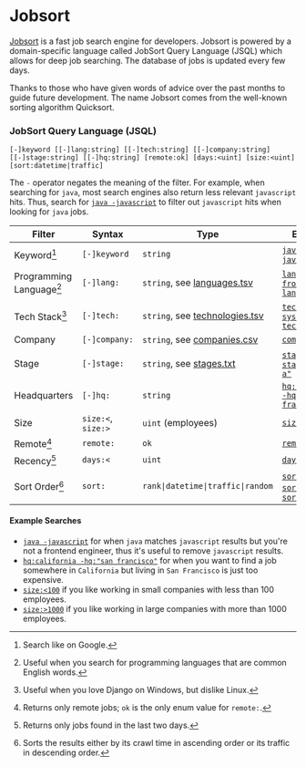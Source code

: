 # Jobsort

[Jobsort](https://jobsort.com) is a fast job search engine for developers. Jobsort is powered by a domain-specific language called JobSort Query Language (JSQL) which allows for deep job searching. The database of jobs is updated every few days.

Thanks to those who have given words of advice over the past months to guide future development. The name Jobsort comes from the well-known sorting algorithm Quicksort.

### JobSort Query Language (JSQL)

```
[-]keyword [[-]lang:string] [[-]tech:string] [[-]company:string] [[-]stage:string] [[-]hq:string] [remote:ok] [days:<uint] [size:<uint] [sort:datetime|traffic]
```

The `-` operator negates the meaning of the filter. For example, when searching for `java`, most search engines also return less relevant `javascript` hits. Thus, search for [`java -javascript`](https://jobsort.com/search?q=java+-javascript) to filter out `javascript` hits when looking for `java` jobs.

Filter | Syntax | Type | Examples
---|---|---|---
Keyword[^1] | `[-]keyword` | `string` | [`java`](https://jobsort.com/search?q=java), [`java -javascript`](https://jobsort.com/search?q=java+-javascript)
Programming Language[^3] | `[-]lang:` | `string`, see [languages.tsv](languages.tsv) | [`lang:go`](https://jobsort.com/search?q=lang:go), [`frontend -lang:php`](https://jobsort.com/search?q=frontend+-lang:php)
Tech Stack[^4] | `[-]tech:` | `string`, see [technologies.tsv](technologies.tsv) | [`tech:django`](https://jobsort.com/search?q=tech:django), [`sysadmin -tech:linux`](https://jobsort.com/search?q=sysadmin+-tech:linux)
Company | `[-]company:` | `string`, see [companies.csv](companies.csv) | [`company:apple`](https://jobsort.com/search?q=company:apple)
Stage | `[-]stage:` | `string`, see [stages.txt](stages.txt) | [`stage:seed`](https://jobsort.com/search?q=stage:seed'), [`stage:"series a"`](https://jobsort.com/search?q=stage:'series+a')
Headquarters | `[-]hq:` | `string` | [`hq:california -hq:"san francisco"`](https://jobsort.com/search?q=hq:california+-hq:'san+francisco')
Size | `size:<`, `size:>` | `uint` (employees) | [`size:<100`](https://jobsort.com/search?q=size:<100)
Remote[^2] | `remote:` | `ok` | [`remote:ok`](https://jobsort.com/search?q=remote:ok)
Recency[^5] | `days:<` | `uint` | [`days:<7`](https://jobsort.com/search?q=days:<7)
Sort Order[^6] | `sort:` | `rank\|datetime\|traffic\|random` | [`sort:datetime`](https://jobsort.com/search?q=sort:datetime), [`sort:random`](https://jobsort.com/search?q=sort:random), [`sort:traffic`](https://jobsort.com/search?q=sort:traffic)

#### Example Searches

*   [`java -javascript`](https://jobsort.com/search?q=java+-javascript) for when `java` matches `javascript` results but you're not a frontend engineer, thus it's useful to remove `javascript` results.
*   [`hq:california -hq:"san francisco"`](https://jobsort.com/search?q=hq:california+-hq:'san+francisco') for when you want to find a job somewhere in `California` but living in `San Francisco` is just too expensive.
*   [`size:<100`](https://jobsort.com/search?q=size:<100) if you like working in small companies with less than 100 employees.
*   [`size:>1000`](https://jobsort.com/search?q=size:>1000) if you like working in large companies with more than 1000 employees.

[^1]: Search like on Google.
[^2]: Returns only remote jobs; `ok` is the only enum value for `remote:`.
[^3]: Useful when you search for programming languages that are common English words.
[^4]: Useful when you love Django on Windows, but dislike Linux.
[^5]: Returns only jobs found in the last two days.
[^6]: Sorts the results either by its crawl time in ascending order or its traffic in descending order.
